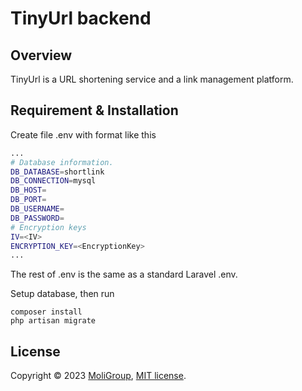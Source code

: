 # **TinyUrl backend**


## Overview

TinyUrl is a URL shortening service and a link management platform.

## Requirement & Installation

Create file .env with format like this

```sh
...
# Database information.
DB_DATABASE=shortlink
DB_CONNECTION=mysql
DB_HOST=
DB_PORT=
DB_USERNAME=
DB_PASSWORD=
# Encryption keys
IV=<IV>
ENCRYPTION_KEY=<EncryptionKey>
...
```
The rest of .env is the same as a standard Laravel .env.


Setup database, then run
```console
composer install
php artisan migrate
```


## License

Copyright © 2023 [MoliGroup](https://moligroup.co/), [MIT license](./LICENSE).
